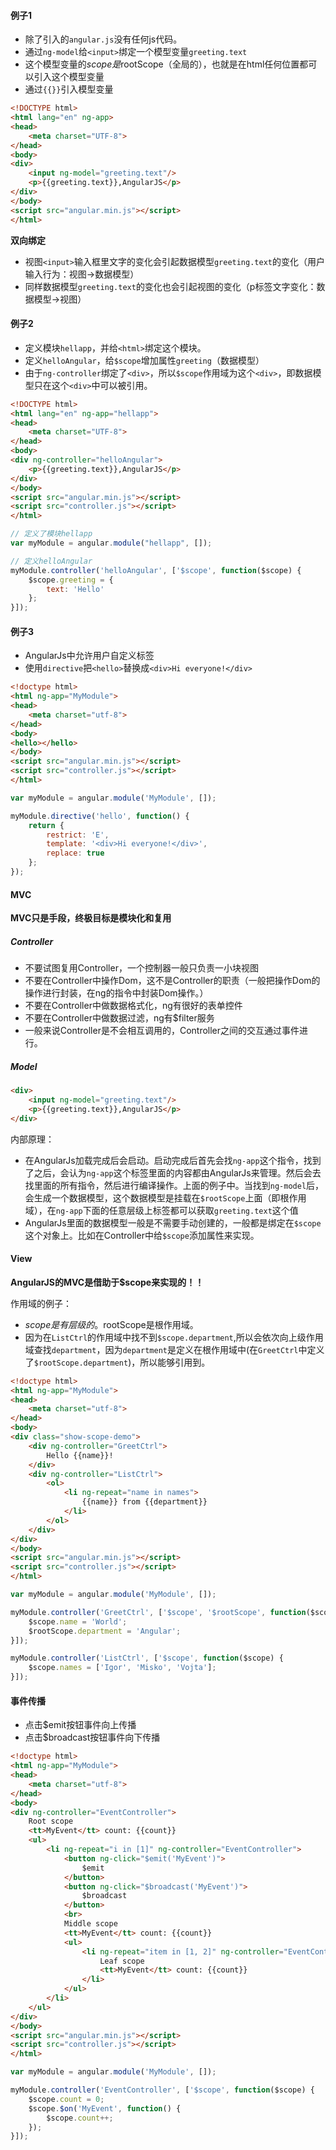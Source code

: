 

#### 例子1

* 除了引入的`angular.js`没有任何js代码。
* 通过`ng-model`给`<input>`绑定一个模型变量`greeting.text`
* 这个模型变量的$scope是$rootScope（全局的），也就是在html任何位置都可以引入这个模型变量
* 通过`{{}}`引入模型变量

```html
<!DOCTYPE html>
<html lang="en" ng-app>
<head>
    <meta charset="UTF-8">
</head>
<body>
<div>
    <input ng-model="greeting.text"/>
    <p>{{greeting.text}},AngularJS</p>
</div>
</body>
<script src="angular.min.js"></script>
</html>
```

**双向绑定**
* 视图`<input>`输入框里文字的变化会引起数据模型`greeting.text`的变化（用户输入行为：视图->数据模型）
* 同样数据模型`greeting.text`的变化也会引起视图的变化（p标签文字变化：数据模型->视图）

#### 例子2

* 定义模块`hellapp`，并给`<html>`绑定这个模块。
* 定义`helloAngular`，给`$scope`增加属性`greeting`（数据模型）
* 由于`ng-controller`绑定了`<div>`，所以`$scope`作用域为这个`<div>`，即数据模型只在这个`<div>`中可以被引用。

```html
<!DOCTYPE html>
<html lang="en" ng-app="hellapp">
<head>
    <meta charset="UTF-8">
</head>
<body>
<div ng-controller="helloAngular">
    <p>{{greeting.text}},AngularJS</p>
</div>
</body>
<script src="angular.min.js"></script>
<script src="controller.js"></script>
</html>
```

```javascript
// 定义了模块hellapp
var myModule = angular.module("hellapp", []);

// 定义helloAngular
myModule.controller('helloAngular', ['$scope', function($scope) {
    $scope.greeting = {
        text: 'Hello'
    };
}]);
```

#### 例子3

* AngularJs中允许用户自定义标签
* 使用`directive`把`<hello>`替换成`<div>Hi everyone!</div>`

```html
<!doctype html>
<html ng-app="MyModule">
<head>
    <meta charset="utf-8">
</head>
<body>
<hello></hello>
</body>
<script src="angular.min.js"></script>
<script src="controller.js"></script>
</html>
```

```javascript
var myModule = angular.module('MyModule', []);

myModule.directive('hello', function() {
    return {
        restrict: 'E',
        template: '<div>Hi everyone!</div>',
        replace: true
    };
});
```

#### MVC

**MVC只是手段，终极目标是模块化和复用**

##### Controller

* 不要试图复用Controller，一个控制器一般只负责一小块视图
* 不要在Controller中操作Dom，这不是Controller的职责（一般把操作Dom的操作进行封装，在ng的指令中封装Dom操作。）
* 不要在Controller中做数据格式化，ng有很好的表单控件
* 不要在Controller中做数据过滤，ng有$filter服务
* 一般来说Controller是不会相互调用的，Controller之间的交互通过事件进行。

##### Model

```html
<div>
    <input ng-model="greeting.text"/>
    <p>{{greeting.text}},AngularJS</p>
</div>
```
内部原理：

* 在AngularJs加载完成后会启动。启动完成后首先会找`ng-app`这个指令，找到了之后，会认为`ng-app`这个标签里面的内容都由AngularJs来管理。然后会去找里面的所有指令，然后进行编译操作。上面的例子中。当找到`ng-model`后，会生成一个数据模型，这个数据模型是挂载在`$rootScope`上面（即根作用域），在`ng-app`下面的任意层级上标签都可以获取`greeting.text`这个值
* AngularJs里面的数据模型一般是不需要手动创建的，一般都是绑定在`$scope`这个对象上。比如在Controller中给`$scope`添加属性来实现。


#### View

**AngularJS的MVC是借助于$scope来实现的！！**

作用域的例子：

* $scope是有层级的。$rootScope是根作用域。
* 因为在`ListCtrl`的作用域中找不到`$scope.department`,所以会依次向上级作用域查找`department`，因为`department`是定义在根作用域中(在`GreetCtrl`中定义了`$rootScope.department`)，所以能够引用到。

```html
<!doctype html>
<html ng-app="MyModule">
<head>
    <meta charset="utf-8">
</head>
<body>
<div class="show-scope-demo">
    <div ng-controller="GreetCtrl">
        Hello {{name}}!
    </div>
    <div ng-controller="ListCtrl">
        <ol>
            <li ng-repeat="name in names">
                {{name}} from {{department}}
            </li>
        </ol>
    </div>
</div>
</body>
<script src="angular.min.js"></script>
<script src="controller.js"></script>
</html>
```

```javascript
var myModule = angular.module('MyModule', []);

myModule.controller('GreetCtrl', ['$scope', '$rootScope', function($scope, $rootScope) {
    $scope.name = 'World';
    $rootScope.department = 'Angular';
}]);

myModule.controller('ListCtrl', ['$scope', function($scope) {
    $scope.names = ['Igor', 'Misko', 'Vojta'];
}]);
```

#### 事件传播

* 点击$emit按钮事件向上传播
* 点击$broadcast按钮事件向下传播

```html
<!doctype html>
<html ng-app="MyModule">
<head>
    <meta charset="utf-8">
</head>
<body>
<div ng-controller="EventController">
    Root scope
    <tt>MyEvent</tt> count: {{count}}
    <ul>
        <li ng-repeat="i in [1]" ng-controller="EventController">
            <button ng-click="$emit('MyEvent')">
                $emit
            </button>
            <button ng-click="$broadcast('MyEvent')">
                $broadcast
            </button>
            <br>
            Middle scope
            <tt>MyEvent</tt> count: {{count}}
            <ul>
                <li ng-repeat="item in [1, 2]" ng-controller="EventController">
                    Leaf scope
                    <tt>MyEvent</tt> count: {{count}}
                </li>
            </ul>
        </li>
    </ul>
</div>
</body>
<script src="angular.min.js"></script>
<script src="controller.js"></script>
</html>
```

```javascript
var myModule = angular.module('MyModule', []);

myModule.controller('EventController', ['$scope', function($scope) {
    $scope.count = 0;
    $scope.$on('MyEvent', function() {
        $scope.count++;
    });
}]);
```

